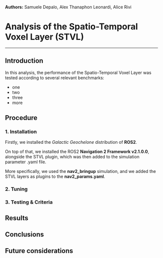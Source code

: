 **Authors:** Samuele Depalo, Alex Thanaphon Leonardi, Alice Rivi

# Analysis of the Spatio-Temporal Voxel Layer (STVL)
-------------------------------------------------------------------------------
## Introduction
In this analysis, the performance of the Spatio-Temporal Voxel Layer was tested according to several relevant benchmarks:
- one
- two
- three
- more

## Procedure
### 1. Installation
Firstly, we installed the _Galactic Geochelone_ distribution of **ROS2**.

On top of that, we installed the ROS2 **Navigation 2 Framework v2.1.0.0**, alongside the STVL plugin, which was then added to the simulation parameter .yaml file.

More specifically, we used the **nav2_bringup** simulation, and we added the STVL layers as plugins to the **nav2_params.yaml**.

### 2. Tuning

### 3. Testing & Criteria

## Results

## Conclusions

## Future considerations
